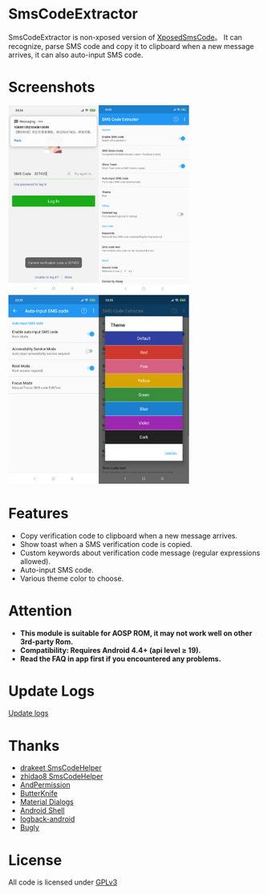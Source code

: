 # SmsCodeExtractor
SmsCodeExtractor is non-xposed version of [XposedSmsCode](https://github.com/tianma8023/XposedSmsCode)。 It can recognize, parse SMS code and copy it to clipboard when a new message arrives, it can also auto-input SMS code.

# Screenshots
<img src="art/en/01.png" width="180"/><img src="art/en/02.png" width="180"/><img src="art/en/03.png" width="180"/><img src="art/en/04.png" width="180"/>

# Features
- Copy verification code to clipboard when a new message arrives.
- Show toast when a SMS verification code is copied.
- Custom keywords about verification code message (regular expressions allowed).
- Auto-input SMS code.
- Various theme color to choose.

# Attention
- **This module is suitable for AOSP ROM, it may not work well on other 3rd-party Rom.**
- **Compatibility: Requires Android 4.4+ (api level ≥ 19).**
- **Read the FAQ in app first if you encountered any problems.**

# Update Logs
[Update logs](/LOG-EN.md)

# Thanks
- [drakeet SmsCodeHelper](https://github.com/drakeet/SmsCodeHelper)
- [zhidao8 SmsCodeHelper](https://github.com/zhidao8/SmsCodeHelper)
- [AndPermission](https://github.com/yanzhenjie/AndPermission)
- [ButterKnife](https://github.com/JakeWharton/butterknife)
- [Material Dialogs](https://github.com/afollestad/material-dialogs)
- [Android Shell](https://github.com/jaredrummler/AndroidShell)
- [logback-android](https://github.com/tony19/logback-android)
- [Bugly](https://bugly.qq.com)

# License
All code is licensed under [GPLv3](https://www.gnu.org/licenses/gpl-3.0.txt) 